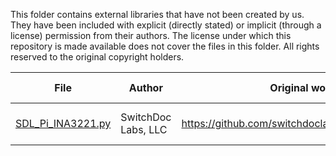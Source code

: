 This folder contains external libraries that have not been created by us. They have been included with explicit (directly stated) or implicit (through a license) permission from their authors. The license under which this repository is made available does not cover the files in this folder. All rights reserved to the original copyright holders.

| File                                   | Author              | Original work                                   | Redistributed under          |
|----------------------------------------|---------------------|-------------------------------------------------|------------------------------|
| [SDL_Pi_INA3221.py](SDL_Pi_INA3221.py) | SwitchDoc Labs, LLC | https://github.com/switchdoclabs/SDL_Pi_INA3221 | Author's explicit permission |
